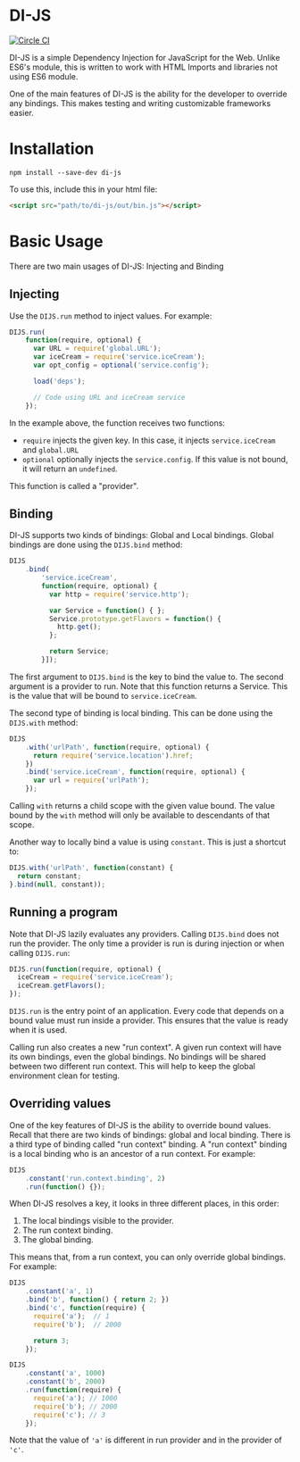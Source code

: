 # DI-JS

[![Circle CI](https://circleci.com/gh/garysoed/di.svg?style=svg)](https://circleci.com/gh/garysoed/di)

DI-JS is a simple Dependency Injection for JavaScript for the Web. Unlike ES6's module, this is written to work with HTML Imports and libraries not using ES6 module.

One of the main features of DI-JS is the ability for the developer to override any bindings. This makes testing and writing customizable frameworks easier.

# Installation

```
npm install --save-dev di-js
```

To use this, include this in your html file:

```html
<script src="path/to/di-js/out/bin.js"></script>
```

# Basic Usage

There are two main usages of DI-JS: Injecting and Binding

## Injecting

Use the `DIJS.run` method to inject values. For example:

```javascript
DIJS.run(
    function(require, optional) {
      var URL = require('global.URL');
      var iceCream = require('service.iceCream');
      var opt_config = optional('service.config');

      load('deps');

      // Code using URL and iceCream service
    });
```

In the example above, the function receives two functions:

-   `require` injects the given key. In this case, it injects `service.iceCream` and `global.URL`
-   `optional` optionally injects the `service.config`. If this value is not bound, it will return
    an `undefined`.

This function is called a "provider".

## Binding

DI-JS supports two kinds of bindings: Global and Local bindings. Global bindings are done using the
`DIJS.bind` method:

```javascript
DIJS
    .bind(
        'service.iceCream',
        function(require, optional) {
          var http = require('service.http');

          var Service = function() { };
          Service.prototype.getFlavors = function() {
            http.get();
          };

          return Service;
        }]);
```

The first argument to `DIJS.bind` is the key to bind the value to. The second argument is a
provider to run. Note that this function returns a Service. This is the value that will be bound to
`service.iceCream`.

The second type of binding is local binding. This can be done using the `DIJS.with` method:

```javascript
DIJS
    .with('urlPath', function(require, optional) {
      return require('service.location').href;
    })
    .bind('service.iceCream', function(require, optional) {
      var url = require('urlPath');
    });
```

Calling `with` returns a child scope with the given value bound. The value bound by the `with`
method will only be available to descendants of that scope.

Another way to locally bind a value is using `constant`. This is just a shortcut to:

```javascript
DIJS.with('urlPath', function(constant) {
  return constant;
}.bind(null, constant));
```

## Running a program

Note that DI-JS lazily evaluates any providers. Calling `DIJS.bind` does not run the provider. The
only time a provider is run is during injection or when calling `DIJS.run`:

```javascript
DIJS.run(function(require, optional) {
  iceCream = require('service.iceCream');
  iceCream.getFlavors();
});
```

`DIJS.run` is the entry point of an application. Every code that depends on a bound value must run
inside a provider. This ensures that the value is ready when it is used.

Calling run also creates a new "run context". A given run context will have its own bindings, even
the global bindings. No bindings will be shared between two different run context. This will help
to keep the global environment clean for testing.

## Overriding values

One of the key features of DI-JS is the ability to override bound values. Recall that there are two
kinds of bindings: global and local binding. There is a third type of binding called "run context"
binding. A "run context" binding is a local binding who is an ancestor of a run context. For
example:

```javascript
DIJS
    .constant('run.context.binding', 2)
    .run(function() {});
```

When DI-JS resolves a key, it looks in three different places, in this order:

1.  The local bindings visible to the provider.
1.  The run context binding.
1.  The global binding.

This means that, from a run context, you can only override global bindings. For example:

```javascript
DIJS
    .constant('a', 1)
    .bind('b', function() { return 2; })
    .bind('c', function(require) {
      require('a');  // 1
      require('b');  // 2000

      return 3;
    });

DIJS
    .constant('a', 1000)
    .constant('b', 2000)
    .run(function(require) {
      require('a'); // 1000
      require('b'); // 2000
      require('c'); // 3
    });
```

Note that the value of `'a'` is different in run provider and in the provider of `'c'`.
